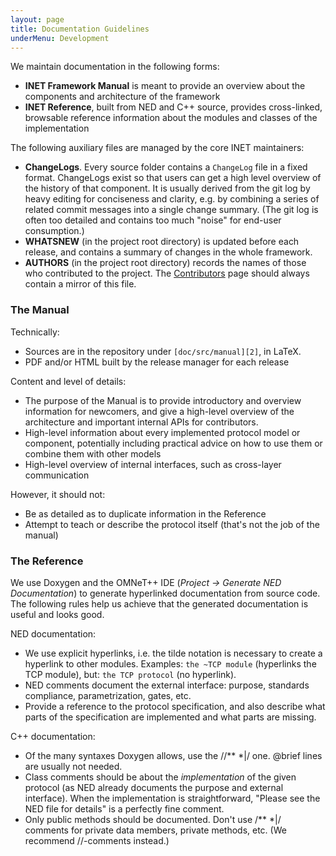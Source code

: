```yaml
---
layout: page
title: Documentation Guidelines
underMenu: Development
---
```


We maintain documentation in the following forms:

*   **INET Framework Manual** is meant to provide an overview about the components and architecture of the framework
*   **INET Reference**, built from NED and C++ source, provides cross-linked, browsable reference information about the modules and classes of the implementation

The following auxiliary files are managed by the core INET maintainers:

*   **ChangeLogs**. Every source folder contains a `ChangeLog` file in a fixed format. ChangeLogs exist so that users can get a high level overview of the history of that component. It is usually derived from the git log by heavy editing for conciseness and clarity, e.g. by combining a series of related commit messages into a single change summary. (The git log is often too detailed and contains too much "noise" for end-user consumption.)
*   **WHATSNEW** (in the project root directory) is updated before each release, and contains a summary of changes in the whole framework.
*   **AUTHORS** (in the project root directory) records the names of those who contributed to the project. The [Contributors][1] page should always contain a mirror of this file.

### The Manual

Technically:

*   Sources are in the repository under `[doc/src/manual][2]`, in LaTeX.
*   PDF and/or HTML built by the release manager for each release

Content and level of details:

*   The purpose of the Manual is to provide introductory and overview information for newcomers, and give a high-level overview of the architecture and important internal APIs for contributors.
*   High-level information about every implemented protocol model or component, potentially including practical advice on how to use them or combine them with other models
*   High-level overview of internal interfaces, such as cross-layer communication

However, it should not:

*   Be as detailed as to duplicate information in the Reference
*   Attempt to teach or describe the protocol itself (that's not the job of the manual)

### The Reference

We use Doxygen and the OMNeT++ IDE (*Project -> Generate NED Documentation*) to generate hyperlinked documentation from source code. The following rules help us achieve that the generated documentation is useful and looks good.

NED documentation:

*   We use explicit hyperlinks, i.e. the tilde notation is necessary to create a hyperlink to other modules. Examples: `the ~TCP module` (hyperlinks the TCP module), but: `the TCP protocol` (no hyperlink).
*   NED comments document the external interface: purpose, standards compliance, parametrization, gates, etc.
*   Provide a reference to the protocol specification, and also describe what parts of the specification are implemented and what parts are missing.

C++ documentation:

*   Of the many syntaxes Doxygen allows, use the //\** *|/ one. @brief lines are usually not needed.
*   Class comments should be about the *implementation* of the given protocol (as NED already documents the purpose and external interface). When the implementation is straightforward, "Please see the NED file for details" is a perfectly fine comment.
*   Only public methods should be documented. Don't use /\** *|/ comments for private data members, private methods, etc. (We recommend //-comments instead.)

 [1]: Contributors
 [2]: https://github.com/inet-framework/inet/tree/integration/doc/src/manual